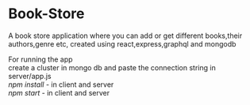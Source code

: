 # Book-Store

A book store application where you can add or get different books,their authors,genre etc, created using react,express,graphql and mongodb

For running the app  
create a cluster in mongo db and paste the connection string in server/app.js  
*npm install* - in client and server  
*npm start* - in client and server  

